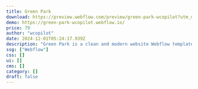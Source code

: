 ```yaml
---
title: Green Park
download: https://preview.webflow.com/preview/green-park-wcopilot?utm_medium=preview_link&utm_source=dashboard&utm_content=green-park-wcopilot&preview=90f309980509af61e43076f282ce3e65&workflow=preview
demo: https://green-park-wcopilot.webflow.io/
price: 79
author: "wcopilot"
date: 2024-12-01T05:24:17.939Z
description: "Green Park is a clean and modern website Webflow template for eco and recycling solutions websites. It can be easily used for solar panels, green energy, alternative energy, alternative power, ecology, nature, solar power, wind farms, energy saving."
ssg: ["Webflow"]
css: []
ui: []
cms: []
category: []
draft: false
---
```

